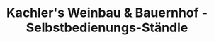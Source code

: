 ---
title: "Kachler's Weinbau & Bauernhof - Selbstbedienungs-Ständle"
url: /unterriexingen/kachlers-weinbau-und-bauernhof-selbstbedienungs-staendle/
shop: Hofladen
---